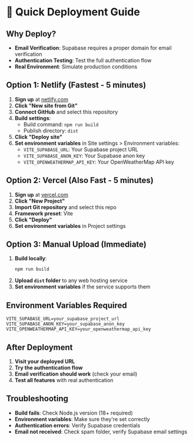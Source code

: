 # 🚀 Quick Deployment Guide

## Why Deploy?

- **Email Verification**: Supabase requires a proper domain for email verification
- **Authentication Testing**: Test the full authentication flow
- **Real Environment**: Simulate production conditions

## Option 1: Netlify (Fastest - 5 minutes)

1. **Sign up** at [netlify.com](https://netlify.com)
2. **Click "New site from Git"**
3. **Connect GitHub** and select this repository
4. **Build settings**:
   - Build command: `npm run build`
   - Publish directory: `dist`
5. **Click "Deploy site"**
6. **Set environment variables** in Site settings > Environment variables:
   - `VITE_SUPABASE_URL`: Your Supabase project URL
   - `VITE_SUPABASE_ANON_KEY`: Your Supabase anon key
   - `VITE_OPENWEATHERMAP_API_KEY`: Your OpenWeatherMap API key

## Option 2: Vercel (Also Fast - 5 minutes)

1. **Sign up** at [vercel.com](https://vercel.com)
2. **Click "New Project"**
3. **Import Git repository** and select this repo
4. **Framework preset**: Vite
5. **Click "Deploy"**
6. **Set environment variables** in Project settings

## Option 3: Manual Upload (Immediate)

1. **Build locally**:
   ```bash
   npm run build
   ```
2. **Upload `dist` folder** to any web hosting service
3. **Set environment variables** if the service supports them

## Environment Variables Required

```
VITE_SUPABASE_URL=your_supabase_project_url
VITE_SUPABASE_ANON_KEY=your_supabase_anon_key
VITE_OPENWEATHERMAP_API_KEY=your_openweathermap_api_key
```

## After Deployment

1. **Visit your deployed URL**
2. **Try the authentication flow**
3. **Email verification should work** (check your email)
4. **Test all features** with real authentication

## Troubleshooting

- **Build fails**: Check Node.js version (18+ required)
- **Environment variables**: Make sure they're set correctly
- **Authentication errors**: Verify Supabase credentials
- **Email not received**: Check spam folder, verify Supabase email settings

